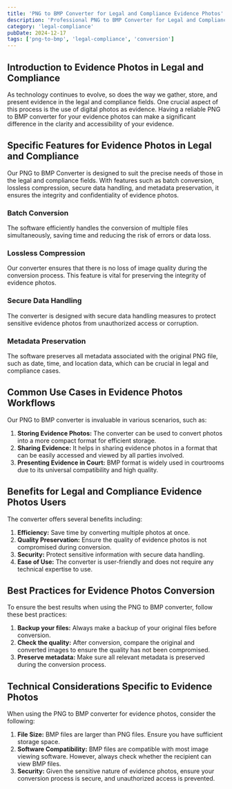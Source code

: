 ```yaml
---
title: 'PNG to BMP Converter for Legal and Compliance Evidence Photos'
description: 'Professional PNG to BMP Converter for Legal and Compliance Evidence Photos. Optimized for Legal and Compliance evidence photos workflows.'
category: 'legal-compliance'
pubDate: 2024-12-17
tags: ['png-to-bmp', 'legal-compliance', 'conversion']
---
```


## Introduction to Evidence Photos in Legal and Compliance

As technology continues to evolve, so does the way we gather, store, and present evidence in the legal and compliance fields. One crucial aspect of this process is the use of digital photos as evidence. Having a reliable PNG to BMP converter for your evidence photos can make a significant difference in the clarity and accessibility of your evidence.

## Specific Features for Evidence Photos in Legal and Compliance

Our PNG to BMP Converter is designed to suit the precise needs of those in the legal and compliance fields. With features such as batch conversion, lossless compression, secure data handling, and metadata preservation, it ensures the integrity and confidentiality of evidence photos.

### Batch Conversion

The software efficiently handles the conversion of multiple files simultaneously, saving time and reducing the risk of errors or data loss.

### Lossless Compression

Our converter ensures that there is no loss of image quality during the conversion process. This feature is vital for preserving the integrity of evidence photos.

### Secure Data Handling

The converter is designed with secure data handling measures to protect sensitive evidence photos from unauthorized access or corruption.

### Metadata Preservation

The software preserves all metadata associated with the original PNG file, such as date, time, and location data, which can be crucial in legal and compliance cases.

## Common Use Cases in Evidence Photos Workflows

Our PNG to BMP converter is invaluable in various scenarios, such as:

1. **Storing Evidence Photos:** The converter can be used to convert photos into a more compact format for efficient storage.
2. **Sharing Evidence:** It helps in sharing evidence photos in a format that can be easily accessed and viewed by all parties involved.
3. **Presenting Evidence in Court:** BMP format is widely used in courtrooms due to its universal compatibility and high quality.

## Benefits for Legal and Compliance Evidence Photos Users

The converter offers several benefits including:

1. **Efficiency:** Save time by converting multiple photos at once.
2. **Quality Preservation:** Ensure the quality of evidence photos is not compromised during conversion.
3. **Security:** Protect sensitive information with secure data handling.
4. **Ease of Use:** The converter is user-friendly and does not require any technical expertise to use.

## Best Practices for Evidence Photos Conversion

To ensure the best results when using the PNG to BMP converter, follow these best practices:

1. **Backup your files:** Always make a backup of your original files before conversion.
2. **Check the quality:** After conversion, compare the original and converted images to ensure the quality has not been compromised.
3. **Preserve metadata:** Make sure all relevant metadata is preserved during the conversion process.

## Technical Considerations Specific to Evidence Photos

When using the PNG to BMP converter for evidence photos, consider the following:

1. **File Size:** BMP files are larger than PNG files. Ensure you have sufficient storage space.
2. **Software Compatibility:** BMP files are compatible with most image viewing software. However, always check whether the recipient can view BMP files.
3. **Security:** Given the sensitive nature of evidence photos, ensure your conversion process is secure, and unauthorized access is prevented.